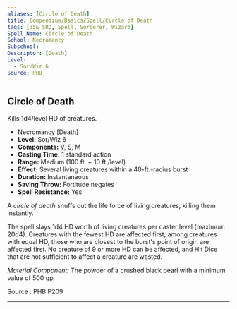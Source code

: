 ```yaml
---
aliases: [Circle of Death]
title: Compendium/Basics/Spell/Circle of Death
tags: [35E_SRD, Spell, Sorcerer, Wizard]
Spell Name: Circle of Death
School: Necromancy
Subschool: 
Descriptor: [Death]
Level:
  - Sor/Wiz 6
Source: PHB
---
```



## Circle of Death

Kills 1d4/level HD of creatures.

*   Necromancy [Death]
*   **Level:** Sor/Wiz 6
*   **Components:** V, S, M
*   **Casting Time:** 1 standard action
*   **Range:** Medium (100 ft. + 10 ft./level)
*   **Effect:** Several living creatures within a 40-ft.-radius burst
*   **Duration:** Instantaneous
*   **Saving Throw:** Fortitude negates
*   **Spell Resistance:** Yes

<p>A <i>circle of death</i> snuffs out the life force of living creatures, killing them instantly.</p><p>The spell slays 1d4 HD worth of living creatures per caster level (maximum 20d4). Creatures with the fewest HD are affected first; among creatures with equal HD, those who are closest to the burst's point of origin are affected first. No creature of 9 or more HD can be affected, and Hit Dice that are not sufficient to affect a creature are wasted.</p><p><i>Material Component:</i> The powder of a crushed black pearl with a minimum value of 500 gp.</p>

Source : PHB P209

---
